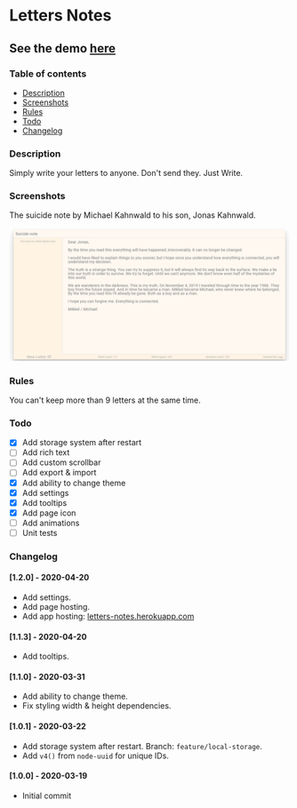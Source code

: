 # Letters Notes
## See the demo [here](https://obergodmar.github.io/letters-notes/)

### Table of contents
  - [Description](#description)
  - [Screenshots](#screenshots)
  - [Rules](#rules)
  - [Todo](#todo)
  - [Changelog](#changelog)

### Description
Simply write your letters to anyone. Don't send they. Just Write.

### Screenshots
The suicide note by Michael Kahnwald to his son, Jonas Kahnwald.

![Note](screenshots/image.png)

### Rules
You can't keep more than 9 letters at the same time.

### Todo
- [x] Add storage system after restart
- [ ] Add rich text
- [ ] Add custom scrollbar
- [ ] Add export & import
- [x] Add ability to change theme
- [x] Add settings
- [x] Add tooltips
- [x] Add page icon
- [ ] Add animations
- [ ] Unit tests

### Changelog
#### [1.2.0] - 2020-04-20
- Add settings.
- Add page hosting.
- Add app hosting: [letters-notes.herokuapp.com](https://letters-notes.herokuapp.com/)

#### [1.1.3] - 2020-04-20
- Add tooltips.

#### [1.1.0] - 2020-03-31
- Add ability to change theme.
- Fix styling width & height dependencies.

#### [1.0.1] - 2020-03-22
- Add storage system after restart. Branch: `feature/local-storage`.
- Add `v4()` from `node-uuid` for unique IDs. 

#### [1.0.0] - 2020-03-19
- Initial commit
